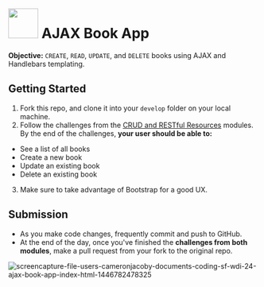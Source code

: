 # <img src="https://cloud.githubusercontent.com/assets/7833470/10899314/63829980-8188-11e5-8cdd-4ded5bcb6e36.png" height="60"> AJAX Book App

**Objective:** `CREATE`, `READ`, `UPDATE`, and `DELETE` books using AJAX and Handlebars templating.

## Getting Started

1. Fork this repo, and clone it into your `develop` folder on your local machine.
2. Follow the challenges from the <a href="https://github.com/sf-wdi-24/modules/tree/master/week-03-resetful-server-express/day-01" target="_blank">CRUD and RESTful Resources</a> modules. By the end of the challenges, **your user should be able to:**
  * See a list of all books
  * Create a new book
  * Update an existing book
  * Delete an existing book
3. Make sure to take advantage of Bootstrap for a good UX.

## Submission

* As you make code changes, frequently commit and push to GitHub.
* At the end of the day, once you've finished the **challenges from both modules**, make a pull request from your fork to the original repo.

![screencapture-file-users-cameronjacoby-documents-coding-sf-wdi-24-ajax-book-app-index-html-1446782478325](https://cloud.githubusercontent.com/assets/7833470/10989235/997e6de8-83f9-11e5-9267-5e65839a01ab.png)
